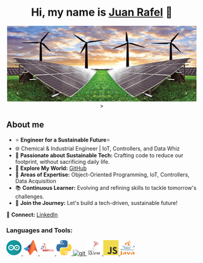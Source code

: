 <div align="center">
<h1 align="center">Hi, my name is <a href="[https://aristi.dev](https://www.linkedin.com/in/juan-rafel-ss/)">Juan Rafel</a> 👋</h1>
</div>
<div align="center">

<img src="R.jpeg" alt="My vision" width="500" height="200">>


<div align="left">

## About me

- ⭐ **Engineer for a Sustainable Future**⭐
- 🌐 Chemical & Industrial Engineer | IoT, Controllers, and Data Whiz
- 🚀 **Passionate about Sustainable Tech:** Crafting code to reduce our footprint, without sacrificing daily life.
- 📲 **Explore My World:** [GitHub](https://github.com/DEFITOSO)
- 📐 **Areas of Expertise:** Object-Oriented Programming, IoT, Controllers, Data Acquisition
- 📚 **Continuous Learner:** Evolving and refining skills to tackle tomorrow's challenges.
- 🌱 **Join the Journey:** Let's build a tech-driven, sustainable future!

🔗 **Connect:** [LinkedIn](https://linkedin.com/in/juan-rafel-ss) 
<br>

<h3 align="left">Languages and Tools:</h3>
<p align="left"> 
<a href="https://www.arduino.cc/" target="_blank" rel="noreferrer"> <img src="arduino-1.svg" alt="arduino" width="40" height="40"/> </a> 
<a href="https://es.mathworks.com/" target="_blank" rel="noreferrer"> <img src="matlab.svg" alt="Mathlab" width="40" height="40"/> </a> 
<a href="https://www.solidworks.com/" target="_blank" rel="noreferrer"> <img src="solidworks.svg" alt="cplusplus" width="40" height="40"/> </a> 
<a href="https://www.python.org/" target="_blank" rel="noreferrer"> <img src="python-5.svg" alt="css3" width="40" height="40"/> </a> 
<a href="https://git-scm.com/" target="_blank" rel="noreferrer"> <img src="https://www.vectorlogo.zone/logos/git-scm/git-scm-icon.svg" alt="git" width="40" height="40"/> </a> 
<a href="https://www.microsoft.com/es-es/sql-server" target="_blank" rel="noreferrer"> <img src="microsoft-sql-server-1.svg" alt="html5" width="40" height="40"/> </a> 
<a href="https://www.javascript.com/" target="_blank" rel="noreferrer"> <img src="logo-javascript.svg" alt="java" width="40" height="40"/> </a> 
<a href="https://www.java.com" target="_blank" rel="noreferrer"> <img src="java-4.svg" alt="java" width="40" height="40"/> </a> 
</p>

